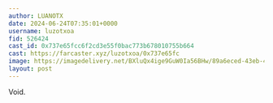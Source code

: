 ```yaml
---
author: LUANOTX
date: 2024-06-24T07:35:01+0000
username: luzotxoa
fid: 526424
cast_id: 0x737e65fcc6f2cd3e55f0bac773b678010755b664
cast: https://farcaster.xyz/luzotxoa/0x737e65fc
image: https://imagedelivery.net/BXluQx4ige9GuW0Ia56BHw/89a6eced-43eb-46e8-3930-6843332c3f00/original
layout: post
---
```


Void.

<img src='https://imagedelivery.net/BXluQx4ige9GuW0Ia56BHw/89a6eced-43eb-46e8-3930-6843332c3f00/original' alt='' referrerpolicy='no-referrer'/>
